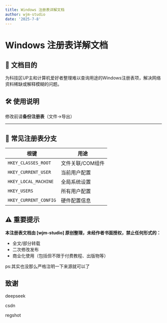 ```yaml
---
title: Windows 注册表详解文档
author: wjm-studio
date: '2025-7-8'
---
```

# Windows 注册表详解文档

## 📜 文档目的
为科技区UP主和计算机爱好者整理难以查询用途的Windows注册表项，解决网络资料稀缺或解释模糊的问题。

## 🛠️ 使用说明
修改前请**备份注册表**​（文件→导出）


---

## 📂 常见注册表分支
| 根键 | 用途 |
|-------|------|
| `HKEY_CLASSES_ROOT` | 文件关联/COM组件 |
| `HKEY_CURRENT_USER` | 当前用户配置 |
| `HKEY_LOCAL_MACHINE` | 全局系统设置 |
| `HKEY_USERS` | 所有用户配置 |
| `HKEY_CURRENT_CONFIG` | 硬件配置信息 |

## ⚠️ 重要提示
​**本注册表文档由 [wjm-studio] 原创整理，未经作者书面授权，禁止任何形式的：​**​
- 全文/部分转载
- 二次修改发布
- 商业化使用（包括但不限于付费教程、出版物等）

ps:其实也没那么严格注明一下来源就可以了


## 致谢

deepseek

csdn

regshot
